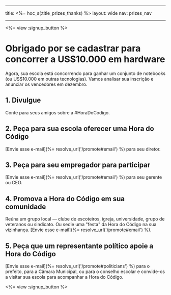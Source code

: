 * * *

title: <%= hoc_s(:title_prizes_thanks) %> layout: wide nav: prizes_nav

* * *

<%= view :signup_button %>

# Obrigado por se cadastrar para concorrer a US$10.000 em hardware

Agora, sua escola está concorrendo para ganhar um conjunto de notebooks (ou US$10.000 em outras tecnologias). Vamos analisar sua inscrição e anunciar os vencedores em dezembro.

## 1. Divulgue

Conte para seus amigos sobre a #HoraDoCodigo.

## 2. Peça para sua escola oferecer uma Hora do Código

[Envie esse e-mail](%= resolve_url('/promote#email') %) para seu diretor.

## 3. Peça para seu empregador para participar

[Envie esse e-mail](%= resolve_url('/promote#email') %) para seu gerente ou CEO.

## 4. Promova a Hora do Código em sua comunidade

Reúna um grupo local — clube de escoteiros, igreja, universidade, grupo de veteranos ou sindicato. Ou sedie uma "festa" da Hora do Código na sua vizinhança. [Envie esse e-mail](%= resolve_url('/promote#email') %).

## 5. Peça que um representante político apoie a Hora do Código

[Envie esse e-mail](%= resolve_url('/promote#politicians') %) para o prefeito, para a Câmara Municipal, ou para o conselho escolar e convide-os a visitar sua escola para acompanhar a Hora do Código.

<%= view :signup_button %>